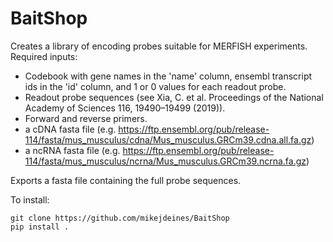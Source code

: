# BaitShop

Creates a library of encoding probes suitable for MERFISH experiments.
Required inputs:
* Codebook with gene names in the 'name' column, ensembl transcript ids in the 'id' column, and 1 or 0 values for each readout probe.
* Readout probe sequences (see Xia, C. et al. Proceedings of the National Academy of Sciences 116, 19490–19499 (2019)).
* Forward and reverse primers.
* a cDNA fasta file (e.g. https://ftp.ensembl.org/pub/release-114/fasta/mus_musculus/cdna/Mus_musculus.GRCm39.cdna.all.fa.gz)
* a ncRNA fasta file (e.g. https://ftp.ensembl.org/pub/release-114/fasta/mus_musculus/ncrna/Mus_musculus.GRCm39.ncrna.fa.gz)

Exports a fasta file containing the full probe sequences.

To install:

```
git clone https://github.com/mikejdeines/BaitShop
pip install .
```
